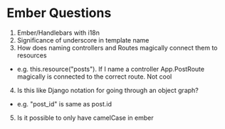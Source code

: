 Ember Questions
===============

1. Ember/Handlebars with i18n
2. Significance of underscore in template name
3. How does naming controllers and Routes magically connect them to resources
  * e.g. this.resource("posts").  If I name a controller App.PostRoute magically is connected to the correct route.  Not cool
4. Is this like Django notation for going through an object graph?
  * e.g. "post_id" is same as post.id
5. Is it possible to only have camelCase in ember
